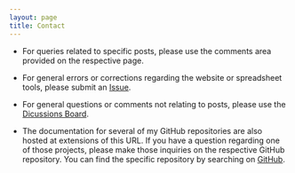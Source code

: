 ```yaml
---
layout: page
title: Contact
---
```


* For queries related to specific posts, please use the comments area provided on the respective page.

* For general errors or corrections regarding the website or spreadsheet tools, please submit an [Issue](https://github.com/mpewsey/mpewsey.github.io/issues).

* For general questions or comments not relating to posts, please use the [Dicussions Board](https://github.com/mpewsey/mpewsey.github.io/discussions).

* The documentation for several of my GitHub repositories are also hosted at extensions of this URL. If you have a question regarding one of those projects, please make those inquiries on the respective GitHub repository. You can find the specific repository by searching on [GitHub](https://github.com/).